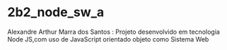 # 2b2_node_sw_a
Alexandre Arthur Marra dos Santos : Projeto desenvolvido em tecnologia Node JS,com uso de JavaScript orientado objeto como Sistema Web
